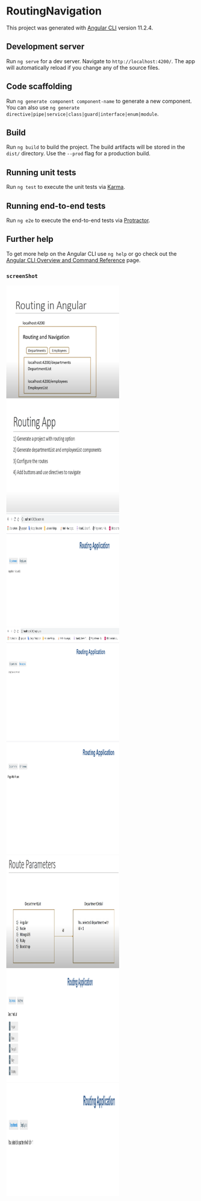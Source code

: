 # RoutingNavigation

This project was generated with [Angular CLI](https://github.com/angular/angular-cli) version 11.2.4.

## Development server

Run `ng serve` for a dev server. Navigate to `http://localhost:4200/`. The app will automatically reload if you change any of the source files.

## Code scaffolding

Run `ng generate component component-name` to generate a new component. You can also use `ng generate directive|pipe|service|class|guard|interface|enum|module`.

## Build

Run `ng build` to build the project. The build artifacts will be stored in the `dist/` directory. Use the `--prod` flag for a production build.

## Running unit tests

Run `ng test` to execute the unit tests via [Karma](https://karma-runner.github.io).

## Running end-to-end tests

Run `ng e2e` to execute the end-to-end tests via [Protractor](http://www.protractortest.org/).

## Further help

To get more help on the Angular CLI use `ng help` or go check out the [Angular CLI Overview and Command Reference](https://angular.io/cli) page.


### `screenShot`
<img src="src/assets/images/1.png" width="300" height="300"/><img src="src/assets/images/2.png" width="300" height="300"/>
<img src="src/assets/images/3.png" width="300" height="300"/><img src="src/assets/images/4.png" width="300" height="300"/>
<img src="src/assets/images/5.png" width="300" height="300"/><img src="src/assets/images/6.png" width="300" height="300"/>
<img src="src/assets/images/7.png" width="300" height="300"/><img src="src/assets/images/8.png" width="300" height="300"/>
